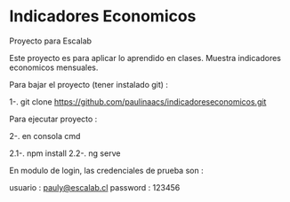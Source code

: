 # Indicadores Economicos


Proyecto para Escalab

Este proyecto es para aplicar lo aprendido en clases.
Muestra indicadores economicos mensuales.


Para bajar el proyecto (tener instalado git) :

1-. git clone https://github.com/paulinaacs/indicadoreseconomicos.git

Para ejecutar proyecto :

2-. en consola cmd

2.1-. npm install
2.2-. ng serve

En modulo de login, las credenciales de prueba son :

usuario : pauly@escalab.cl
password : 123456


